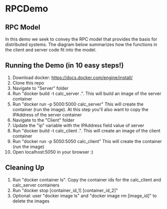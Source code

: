 # RPCDemo

## RPC Model
In this demo we seek to convey the RPC model that provides the basis for distributed systems. The diagram below summarizes how the functions in the client and server code fit into the model.


## Running the Demo (in 10 easy steps!)
1) Download docker: https://docs.docker.com/engine/install/
2) Clone this repo
3) Navigate to "Server" folder
4) Run "docker build -t calc_server .". This will build an image of the server container
5) Run "docker run -p 5000:5000 calc_server" This will create the container (run the image). At this step you'll also want to copy the IPAddress of the server container
6) Navigate to the "Client" folder
7) Update the "ip" variable with the IPAddress field value of server
8) Run "docker build -t calc_client .". This will create an image of the client container
9) Run "docker run -p 5050:5050 calc_client" This will create the container (run the image)
10) Open localhost:5050 in your browser :)

## Cleaning Up
1) Run "docker container ls". Copy the container ids for the calc_client and calc_server containers
2) Run "docker stop [container_id_1] [container_id_2]"
3) Optional: user "docker image ls" and "docker image rm [image_id]" to delete the images
